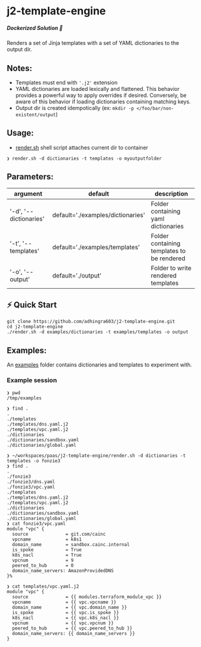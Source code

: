 # j2-template-engine
##### Dockerized Solution :whale:
Renders a set of Jinja templates with a set of YAML dictionaries to the output dir.

## Notes:
- Templates must end with `'.j2'` extension
- YAML dictionaries are loaded lexically and flattened. This behavior provides a powerful way to apply overrides if desired.  Conversely, be aware of this behavior if loading dictionaries containing matching keys.
- Output dir is created idempotically (ex: `mkdir -p </foo/bar/non-existent/output`)

## Usage:
- [render.sh](./render.sh) shell script attaches current dir to container
```
❯ render.sh -d dictionaries -t templates -o myoutputfolder
```
## Parameters:

| argument | default | description |
| -------- | ------- | ----------- |
| '-d', '--dictionaries' | default='./examples/dictionaries' | Folder containing yaml dictionaries |
| '-t', '--templates' | default='./examples/templates' | Folder containing templates to be rendered |
| '-o', '--output' | default='./output' | Folder to write rendered templates |

## ⚡ Quick Start

```
git clone https://github.com/adhingra603/j2-template-engine.git
cd j2-template-engine
./render.sh -d examples/dictionaries -t examples/templates -o output
```
## Examples:
An [examples](./examples) folder contains dictionaries and templates to experiment with.

### Example session
```
❯ pwd
/tmp/examples

❯ find .
.
./templates
./templates/dns.yaml.j2
./templates/vpc.yaml.j2
./dictionaries
./dictionaries/sandbox.yaml
./dictionaries/global.yaml

❯ ~/workspaces/paas/j2-template-engine/render.sh -d dictionaries -t templates -o fonzie3
❯ find .
.
./fonzie3
./fonzie3/dns.yaml
./fonzie3/vpc.yaml
./templates
./templates/dns.yaml.j2
./templates/vpc.yaml.j2
./dictionaries
./dictionaries/sandbox.yaml
./dictionaries/global.yaml
❯ cat fonzie3/vpc.yaml
module "vpc" {
  source              = git.com/cainc
  vpcname             = k8s1
  domain_name         = sandbox.cainc.internal
  is_spoke            = True
  k8s_nacl            = True
  vpcnum              = 9
  peered_to_hub       = 0
  domain_name_servers: AmazonProvidedDNS
}%

❯ cat templates/vpc.yaml.j2
module "vpc" {
  source              = {{ modules.terraform_module_vpc }}
  vpcname             = {{ vpc.vpcname }}
  domain_name         = {{ vpc.domain_name }}
  is_spoke            = {{ vpc.is_spoke }}
  k8s_nacl            = {{ vpc.k8s_nacl }}
  vpcnum              = {{ vpc.vpcnum }}
  peered_to_hub       = {{ vpc.peered_to_hub }}
  domain_name_servers: {{ domain_name_servers }}
}
```